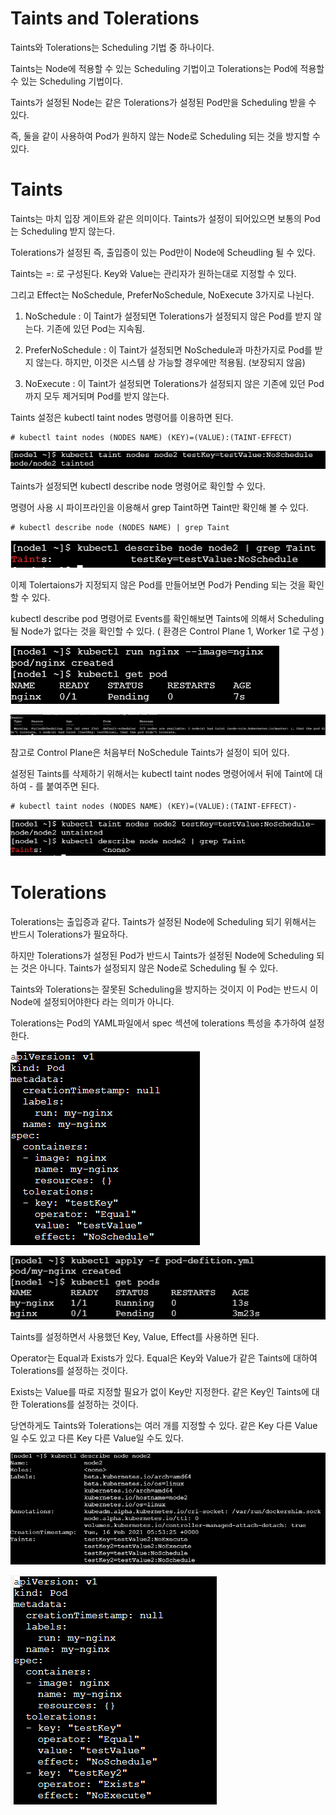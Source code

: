 # Taints and Tolerations

Taints와 Tolerations는 Scheduling 기법 중 하나이다.

Taints는 Node에 적용할 수 있는 Scheduling 기법이고 Tolerations는 Pod에 적용할 수 있는 Scheduling 기법이다.

Taints가 설정된 Node는 같은 Tolerations가 설정된 Pod만을 Scheduling 받을 수 있다.

즉, 둘을 같이 사용하여 Pod가 원하지 않는 Node로 Scheduling 되는 것을 방지할 수 있다.

# Taints

Taints는 마치 입장 게이트와 같은 의미이다. Taints가 설정이 되어있으면 보통의 Pod는 Scheduling 받지 않는다.

Tolerations가 설정된 즉, 출입증이 있는 Pod만이 Node에 Scheudling 될 수 있다.

Taints는 <key>=<value>:<taint-effect> 로 구성된다. Key와 Value는 관리자가 원하는대로 지정할 수 있다.
  
그리고 Effect는 NoSchedule, PreferNoSchedule, NoExecute 3가지로 나뉜다. 

1. NoSchedule : 이 Taint가 설정되면 Tolerations가 설정되지 않은 Pod를 받지 않는다. 기존에 있던 Pod는 지속됨.

2. PreferNoSchedule : 이 Taint가 설정되면 NoSchedule과 마찬가지로 Pod를 받지 않는다. 하지만, 이것은 시스템 상 가능할 경우에만 적용됨. (보장되지 않음)

3. NoExecute : 이 Taint가 설정되면 Tolerations가 설정되지 않은 기존에 있던 Pod까지 모두 제거되며 Pod를 받지 않는다.

Taints 설정은 kubectl taint nodes 명령어를 이용하면 된다.

```
# kubectl taint nodes (NODES NAME) (KEY)=(VALUE):(TAINT-EFFECT)
```

![image1](https://github.com/kjo26619/Certificated-Kubernetes-Administrator/blob/main/Chapter1/Image/taint1.PNG)

Taints가 설정되면 kubectl describe node 명령어로 확인할 수 있다.

명령어 사용 시 파이프라인을 이용해서 grep Taint하면 Taint만 확인해 볼 수 있다.

```
# kubectl describe node (NODES NAME) | grep Taint
```

![image2](https://github.com/kjo26619/Certificated-Kubernetes-Administrator/blob/main/Chapter1/Image/taint2.PNG)

이제 Tolertaions가 지정되지 않은 Pod를 만들어보면 Pod가 Pending 되는 것을 확인할 수 있다.

kubectl describe pod 명령어로 Events를 확인해보면 Taints에 의해서 Scheduling될 Node가 없다는 것을 확인할 수 있다. ( 환경은 Control Plane 1, Worker 1로 구성 )

![image3](https://github.com/kjo26619/Certificated-Kubernetes-Administrator/blob/main/Chapter1/Image/taint3.PNG)

![image4](https://github.com/kjo26619/Certificated-Kubernetes-Administrator/blob/main/Chapter1/Image/taint4.PNG)

참고로 Control Plane은 처음부터 NoSchedule Taints가 설정이 되어 있다.

설정된 Taints를 삭제하기 위해서는 kubectl taint nodes 명령어에서 뒤에 Taint에 대하여 - 를 붙여주면 된다.

```
# kubectl taint nodes (NODES NAME) (KEY)=(VALUE):(TAINT-EFFECT)-
```

![image5](https://github.com/kjo26619/Certificated-Kubernetes-Administrator/blob/main/Chapter1/Image/taint5.PNG)

# Tolerations

Tolerations는 출입증과 같다. Taints가 설정된 Node에 Scheduling 되기 위해서는 반드시 Tolerations가 필요하다.

하지만 Tolerations가 설정된 Pod가 반드시 Taints가 설정된 Node에 Scheduling 되는 것은 아니다. Taints가 설정되지 않은 Node로 Scheduling 될 수 있다.

Taints와 Tolerations는 잘못된 Scheduling을 방지하는 것이지 이 Pod는 반드시 이 Node에 설정되어야한다 라는 의미가 아니다.

Tolerations는 Pod의 YAML파일에서 spec 섹션에 tolerations 특성을 추가하여 설정한다.

![image6](https://github.com/kjo26619/Certificated-Kubernetes-Administrator/blob/main/Chapter1/Image/taint6.PNG)

![image7](https://github.com/kjo26619/Certificated-Kubernetes-Administrator/blob/main/Chapter1/Image/taint7.PNG)

Taints를 설정하면서 사용했던 Key, Value, Effect를 사용하면 된다. 

Operator는 Equal과 Exists가 있다. Equal은 Key와 Value가 같은 Taints에 대하여 Tolerations를 설정하는 것이다. 

Exists는 Value를 따로 지정할 필요가 없이 Key만 지정한다. 같은 Key인 Taints에 대한 Tolerations를 설정하는 것이다.

당연하게도 Taints와 Tolerations는 여러 개를 지정할 수 있다. 같은 Key 다른 Value일 수도 있고 다른 Key 다른 Value일 수도 있다.

![image8](https://github.com/kjo26619/Certificated-Kubernetes-Administrator/blob/main/Chapter1/Image/taint8.PNG)

![image9](https://github.com/kjo26619/Certificated-Kubernetes-Administrator/blob/main/Chapter1/Image/taint9.PNG)

